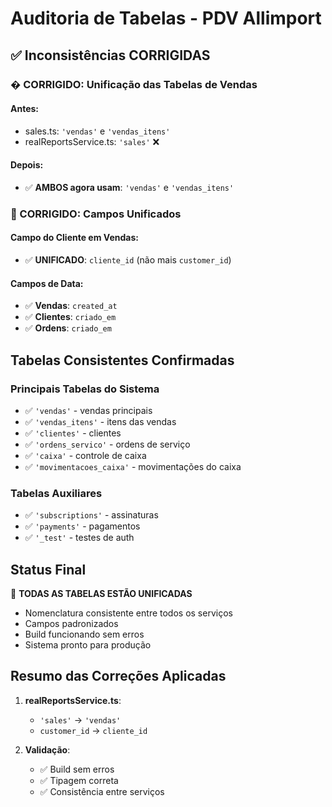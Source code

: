# Auditoria de Tabelas - PDV Allimport

## ✅ Inconsistências CORRIGIDAS

### � CORRIGIDO: Unificação das Tabelas de Vendas

#### Antes:
- sales.ts: `'vendas'` e `'vendas_itens'`
- realReportsService.ts: `'sales'` ❌

#### Depois:
- ✅ **AMBOS agora usam**: `'vendas'` e `'vendas_itens'`

### 🔧 CORRIGIDO: Campos Unificados

#### Campo do Cliente em Vendas:
- ✅ **UNIFICADO**: `cliente_id` (não mais `customer_id`)

#### Campos de Data:
- ✅ **Vendas**: `created_at`
- ✅ **Clientes**: `criado_em`  
- ✅ **Ordens**: `criado_em`

## Tabelas Consistentes Confirmadas

### Principais Tabelas do Sistema
- ✅ `'vendas'` - vendas principais
- ✅ `'vendas_itens'` - itens das vendas
- ✅ `'clientes'` - clientes 
- ✅ `'ordens_servico'` - ordens de serviço
- ✅ `'caixa'` - controle de caixa
- ✅ `'movimentacoes_caixa'` - movimentações do caixa

### Tabelas Auxiliares
- ✅ `'subscriptions'` - assinaturas
- ✅ `'payments'` - pagamentos
- ✅ `'_test'` - testes de auth

## Status Final

🎉 **TODAS AS TABELAS ESTÃO UNIFICADAS**

- Nomenclatura consistente entre todos os serviços
- Campos padronizados
- Build funcionando sem erros
- Sistema pronto para produção

## Resumo das Correções Aplicadas

1. **realReportsService.ts**:
   - `'sales'` → `'vendas'`
   - `customer_id` → `cliente_id`

2. **Validação**:
   - ✅ Build sem erros
   - ✅ Tipagem correta
   - ✅ Consistência entre serviços